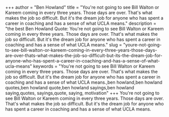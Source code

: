 +++
author = "Ben Howland"
title = "You're not going to see Bill Walton or Kareem coming in every three years. Those days are over. That's what makes the job so difficult. But it's the dream job for anyone who has spent a career in coaching and has a sense of what UCLA means."
description = "the best Ben Howland Quote: You're not going to see Bill Walton or Kareem coming in every three years. Those days are over. That's what makes the job so difficult. But it's the dream job for anyone who has spent a career in coaching and has a sense of what UCLA means."
slug = "youre-not-going-to-see-bill-walton-or-kareem-coming-in-every-three-years-those-days-are-over-thats-what-makes-the-job-so-difficult-but-its-the-dream-job-for-anyone-who-has-spent-a-career-in-coaching-and-has-a-sense-of-what-ucla-means"
keywords = "You're not going to see Bill Walton or Kareem coming in every three years. Those days are over. That's what makes the job so difficult. But it's the dream job for anyone who has spent a career in coaching and has a sense of what UCLA means.,ben howland,ben howland quotes,ben howland quote,ben howland sayings,ben howland saying,quotes, sayings,quote, saying, motivation"
+++
You're not going to see Bill Walton or Kareem coming in every three years. Those days are over. That's what makes the job so difficult. But it's the dream job for anyone who has spent a career in coaching and has a sense of what UCLA means.
